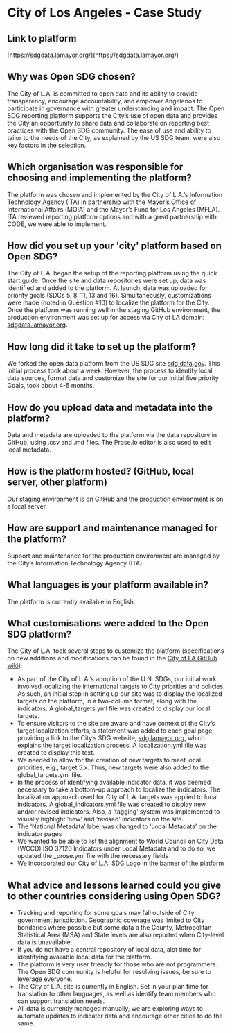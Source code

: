 <h1>City of Los Angeles - Case Study</h1>

## Link to platform

[https://sdgdata.lamayor.org/](https://sdgdata.lamayor.org/)

## Why was Open SDG chosen?

The City of L.A. is committed to open data and its ability to provide transparency, encourage accountability, and empower Angelenos to participate in governance with greater understanding and impact.  The Open SDG reporting platform supports the City’s use of open data and provides the City an opportunity to share data and collaborate on reporting best practices with the Open SDG community.  The ease of use and ability to tailor to the needs of the City, as explained by the US SDG team, were also key factors in the selection.

## Which organisation was responsible for choosing and implementing the platform?

The platform was chosen and implemented by the City of L.A.’s Information Technology Agency (ITA) in partnership with the Mayor’s Office of International Affairs (MOIA) and the Mayor’s Fund for Los Angeles (MFLA).  ITA reviewed reporting platform options and with a great partnership with CODE, we were able to implement.

## How did you set up your 'city' platform based on Open SDG?

The City of L.A. began the setup of the reporting platform using the quick start guide.  Once the site and data repositories were set up, data was identified and added to the platform.  At launch, data was uploaded for priority goals (SDGs 5, 8, 11, 13 and 16).  Simultaneously, customizations were made (noted in Question #10) to localize the platform for the City. Once the platform was running well in the staging GitHub environment, the production environment was set up for access via City of LA domain: [sdgdata.lamayor.org](https://sdgdata.lamayor.org/).  

## How long did it take to set up the platform?

We forked the open data platform from the US SDG site [sdg.data.gov](https://sdg.data.gov/).  This initial process took about a week.  However, the process to identify local data sources, format data and customize the site for our initial five priority Goals, took about 4-5 months.

## How do you upload data and metadata into the platform?

Data and metadata are uploaded to the platform via the data repository in GitHub, using .csv and .md files.  The Prose.io editor is also used to edit local metadata.

## How is the platform hosted? (GitHub, local server, other platform)

Our staging environment is on GitHub and the production environment is on a local server.

## How are support and maintenance managed for the platform?

Support and maintenance for the production environment are managed by the City’s Information Technology Agency (ITA).

## What languages is your platform available in?

The platform is currently available in English.

## What customisations were added to the Open SDG platform?

The City of L.A. took several steps to customize the platform (specifications on new additions and modifications can be found in the  [City of LA GitHub wiki](https://github.com/dawncomer/open-sdg-site-starter/wiki/)):

* As part of the City of L.A.’s adoption of the U.N. SDGs, our initial work involved localizing the international targets to City priorities and policies.  As such, an initial step in setting up our site was to display the localized targets on the platform, in a two-column format, along with the indicators.  A global_targets.yml file was created  to display our local targets.
* To ensure visitors to the site are aware and have context of the City’s target localization efforts, a statement was added to each goal page, providing a link to the City’s SDG website, [sdg.lamayor.org](https://sdg.lamayor.org/), which explains the target localization process.  A localization.yml file was created to display this text.
* We needed to allow for the creation of new targets to meet local priorities, e.g., target 5.x.  Thus, new targets were also added to the global_targets.yml file. 
* In the process of identifying available indicator data, it was deemed necessary to take a bottom-up approach to localize the indicators.  The  localization approach used for City of L.A. targets was applied to local indicators.  A global_indicators.yml file was created to display new and/or revised indicators.  Also, a  ‘tagging’ system was implemented to visually highlight ‘new’ and ‘revised’  indicators on the site.
* The ‘National Metadata’ label was changed to ‘Local Metadata’ on the indicator pages
* We wanted to be able to list the alignment to World Council on City Data (WCCD) ISO 37120 Indicators under Local Metadata and to do so, we updated the  _prose.yml file with the necessary fields
* We incorporated our City of L.A. SDG Logo in the banner of the platform

## What advice and lessons learned could you give to other countries considering using Open SDG?

* Tracking and reporting for some goals may fall outside of City government jurisdiction.  Geographic coverage was limited to City bondaries where possible but some data a the County, Metropolitan Statistical Area (MSA) and State levels are also reported when City-level data is unavailable.
* If you do not have a central repository of local data, alot time for identifying available local data for the platform.
* The platform is very user friendly for those who are not programmers.  The Open SDG community is helpful for resolving issues, be sure to leverage everyone.
* The City of L.A. site is currently in English. Set in your plan time for translation to other languages, as well as identify team members who can support translation needs.
* All data is currently managed manually, we are exploring ways to automate updates to indicator data and encourage other cities to do the same.
